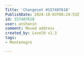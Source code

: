 ```yaml
---
Title: 'Changeset #157407618'
PublishDate: 2024-10-03T08:24:53Z
id: 157407618
user: anshanin
comment: Moved address
created_by: Level0 v1.3
tags:
- Montenegro

---
```

